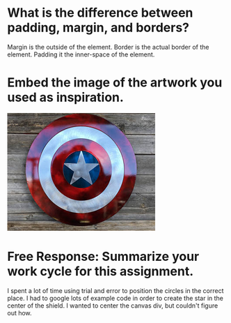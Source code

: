 # What is the difference between padding, margin, and borders?
Margin is the outside of the element.
Border is the actual border of the element.
Padding it the inner-space of the element.
# Embed the image of the artwork you used as inspiration.
![shield](./images/inspiration_image.jpg)
# Free Response: Summarize your work cycle for this assignment.
I spent a lot of time using trial and error to position the circles
in the correct place. I had to google lots of example code in order to create
the star in the center of the shield. I wanted to center the canvas div, but couldn't figure out how.
